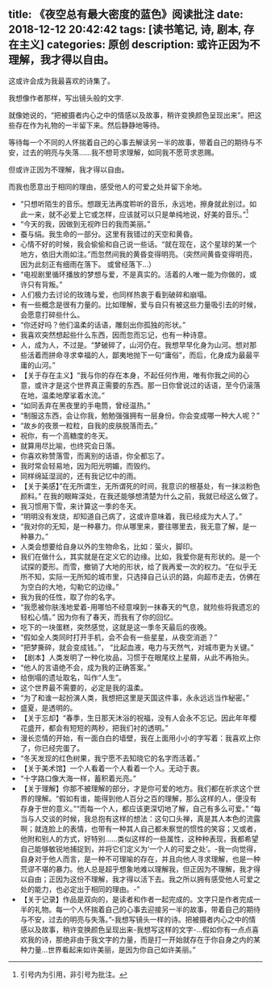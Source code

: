 title: 《夜空总有最大密度的蓝色》阅读批注
date: 2018-12-12 20:42:42
tags: [读书笔记, 诗, 剧本, 存在主义]
categories: 原创
description: 或许正因为不理解，我才得以自由。
---

这或许会成为我最喜欢的诗集了。

我想像作者那样，写出镜头般的文字.

就像她说的，“把被摄者内心之中的情感以及故事，稍许变换颜色呈现出来”。把这些存在作为礼物的一半留下来。然后静静地等待。

等待每一个不同的人怀揣着自己的心事去解读另一半的故事，带着自己的期待与不安，过去的明亮与失落……我不想苛求理解，如同我不愿苛求恩赐。

但或许正因为不理解，我才得以自由。

而我也愿意出于相同的理由，感受他人的可爱之处并留下余地。


- “只想听陌生的音乐。想跟无法再度聆听的音乐，永远地，擦身就此别过。如此一来，就不必爱上它或怎样，应该就可以只是单纯地说，好美的音乐。”[^1]
- “今天的我，因做到无视昨日的我而美丽。”
- 蚕与绢。我生命的一部分。这里有我错过的天空和黄昏。
- 心情不好的时候，我会偷偷和自己说一些话。“就在现在，这个星球的某一个地方，依旧大雨如注。”而忽然间我的黄昏变得明亮。（突然间黄昏变得明亮，因为此刻正有细雨在落下。 或曾经落下…）
- “电视剧里循环播放的梦想与爱，不是真实的。活着的人唯一能为你做的，或许只有背叛。”
- 人们极力去讨论的玫瑰与爱，也同样热衷于看到破碎和崩塌。
- 有一些概念是很有力量的。比如理解，爱与自只有被这些力量吸引去的时候，会愿意打碎些什么。
- “你还好吗？他们温柔的话语，雕刻出你孤独的形状。”
- 我喜欢突然想起些什么东西，因而忽而忘记，也有一种诗意。
- 人，成为人，不过是。“梦破碎了，山河仍在。我想早早化身为山河。想对那些活着而拼命寻求幸福的人，鄙夷地抛下一句“庸俗”，而后，化身成为最最平庸的山河。”
- 【关于存在主义】“我与你的存在本身，不起任何作用，唯有你我之间的心意，或许才是这个世界真正需要的东西。那一日你曾说过的话语，至今仍滚落在地，温柔地摩挲着水流。”
- “如同丢弃在黑夜里的手电筒，曾经温热。”
- “制服这东西，会让你我，勉勉强强拥有一层身份。你会变成哪一种大人呢？”
- “故乡的夜景一粒粒，自我的皮肤脱落而去。”
- 祝你，有一个高糖度的冬天。
- 就算用尽比喻，也终究会日落。
- 你喜欢称赞落雪，而离别的话语，你全都忘了。
- 我时常会轻易地，因为阳光明媚，而毁约。
- 同样绵延湿润的，还有我记忆中的雨。
- 【关于美感】”在无所谓生，无所谓死的时间，我意识的根基处，有一抹淡粉色颜料。” 在我的眼眸深处，在我还能够想清楚为什么之前，我就已经这么做了。
- 我习惯用下雪，来计算这一季的冬天。
- “明明没有发烧，却知道自己病了，这或许意味着，我已经成为大人了。”
- “我对你的无知，是一种暴力。你从哪里来，要往哪里去，我无意了解，是一种暴力。”
- 人类会想要给自身以外的生物命名，比如：萤火，脚印。
- 我们在做什么，其实就是在定义它的边缘。比如，我爱你是有形状的。是一个试探的菱形。而雪，撤销了大地的形状，给了我再爱一次的权力。“在似乎无所不知，实际一无所知的城市里，只选择自己认识的路，向超市走去，仿佛在为空白的大地，勾勒它的边缘。”
- 我为我的任性，取了你的名字。
- “我愿被你肤浅地爱着-用哪怕不经意嗅到一抹春天的气息，就险些将我遗忘的轻松心情。” 因为你有了春天，而我有了你的回忆。
- 吃下的一块蛋糕，突然感觉，这就是这一季冬天最后的夜晚。
- “假如全人类同时打开手机，会不会有一些星星，从夜空消逝？”
- “把梦撕碎，就会变成钱。”， “比起血液，电力与天然气，对城市更为关键。”
- 【剧本】人类发明了一种化妆品，习惯于在眼尾纹上星屑，从此不再抬头。
- “他人的言语绝不会，成为我的正确答案。”
- 给倒塌的遗址取名，叫作“人生”。
- 这个世界最不需要的，必定是我的温柔。
- “为了和谁一起扮演人类，我想把这里是天国这件事，永永远远当作秘密。”
- 盛夏，是透明的。
- 【关于忘却】“春季，生日那天沐浴的祝福，没有人会永不忘记。因此年年樱花盛开，都会有短短的两秒，把我们衬的透明。”
- 漫长恋情的开始，有一面白白的墙壁，我在上面用小小的字写着：我喜欢上你了，你已经完蛋了。
- “冬天发现的红色树果，我宁愿不去知晓它的名字而活着。”
- 【关于美术馆】一个人看着一个人看着一个人。无动于衷。
- “十字路口像大海一样，蓄积着光亮。”
- 【关于理解】你那不被理解的部分，才是你可爱的地方。我们都在祈求这个世界的理解。“假如有谁，能得到他人百分之百的理解，那么这样的人，便没有存身于世的意义。”“而每一个人，都应该更深切地了解，自己有多么可爱。”
“每当与人交谈的时候，我总抱有这样的想法：这句口头禅，真是其人本色的流露啊；就连脸上的表情，也带有一种其人自己都未察觉的惯性的笑容；又或者，他附和别人的方式，好特别……类似这样的一些属性，这种种表现，我都希望自己能够敏锐地捕捉到，并将它们定义为‘一个人的可爱之处’。-我一向觉得，自身对于他人而言，是一种不可理喻的存在，并且向他人寻求理解，也是一种荒谬不堪的暴力。他人总是超乎想象地难以理解我，但正因为不理解，我才得以自由；正因为这份不理解，我才得以活下去。我之所以拥有感受他人可爱之处的能力，也必定出于相同的理由。-”
- 【关于记录】作品是双向的，是读者和作者一起完成的。文字只是作者完成一半的礼物。每一个人怀揣着自己的心事去迎接另一半的故事，带着自己的期待与不安，过去的明亮与失落。”-我想写镜头一样的诗。把被摄者内心之中的情感以及故事，稍许变换颜色呈现出来-我想写这样的文字-…假如你有一点点喜欢我的诗，那绝非由于我文字的力量，而是打一开始就存在于你自身之内的某种力量…世界看起来如许美丽，是因为你自己如许美丽。”

[^1]: 引号内为引用，非引号为批注。